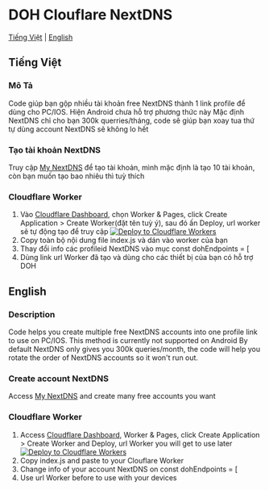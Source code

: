 # DOH Clouflare NextDNS

[Tiếng Việt](#tiếng-việt) | [English](#english)

## Tiếng Việt

### Mô Tả
Code giúp bạn gộp nhiều tài khoản free NextDNS thành 1 link profile để dùng cho PC/IOS. Hiện Android chưa hỗ trợ phương thức này
Mặc định NextDNS chỉ cho bạn 300k querries/tháng, code sẽ giúp bạn xoay tua thứ tự dùng account NextDNS sẽ không lo hết

### Tạo tài khoản NextDNS
Truy cập [My NextDNS](https://my.nextdns.io/signup) để tạo tài khoản, mình mặc định là tạo 10 tài khoản, còn bạn muốn tạo bao nhiêu thì tuỳ thích

### Cloudflare Worker
1. Vào [Cloudflare Dashboard](https://dash.cloudflare.com/), chọn Worker & Pages, click Create Application > Create Worker(đặt tên tuỳ ý), sau đó ấn Deploy, url worker sẽ tự động tạo để truy cập 
[![Deploy to Cloudflare Workers](https://deploy.workers.cloudflare.com/button)](https://deploy.workers.cloudflare.com/?url=https://github.com/captajn/DOH-Clouflare-NextDNS)
2. Copy toàn bộ nội dung file index.js và dán vào worker của bạn
3. Thay đổi info các profileid NextDNS vào mục const dohEndpoints = [
4. Dùng link url Worker đã tạo và dùng cho các thiết bị của bạn có hỗ trợ DOH

## English

### Description
Code helps you create multiple free NextDNS accounts into one profile link to use on PC/IOS. This method is currently not supported on Android
By default NextDNS only gives you 300k queries/month, the code will help you rotate the order of NextDNS accounts so it won't run out.

### Create account NextDNS
Access [My NextDNS](https://my.nextdns.io/signup) and create many free accounts you want

### Cloudflare Worker
1. Access [Cloudflare Dashboard](https://dash.cloudflare.com/), Worker & Pages, click Create Application > Create Worker and Deploy, url Worker you will get to use later 
[![Deploy to Cloudflare Workers](https://deploy.workers.cloudflare.com/button)](https://deploy.workers.cloudflare.com/?url=https://github.com/captajn/DOH-Clouflare-NextDNS)
2. Copy index.js and paste to your Clouflare Worker
3. Change info of your account NextDNS on const dohEndpoints = [
4. Use url Worker before to use with your devices
